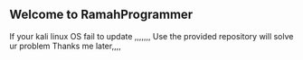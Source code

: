 ## Welcome to RamahProgrammer
If your kali linux OS fail to update ,,,,,,,
Use the provided repository will solve ur problem
Thanks me later,,,,
